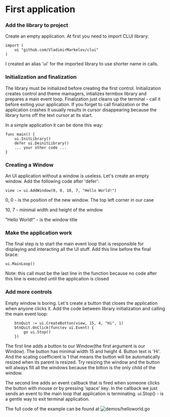 ﻿# First application

### Add the library to project
Create an empty application. At first you need to import CLUI library:
```
import (
    ui "github.com/VladimirMarkelov/clui"
)
```
I created an alias 'ui' for the imported library to use shorter name in calls.

### Initialization and finalization
The library must be initialized before creating the first control. Initialization creates control and theme mamagers, intializes termbox library and prepares a main event loop. Finalization just cleans up the terminal - call it before exiting your application. If you forget to call finalization or the application crashes it usually results in cursor disappearing because the library turns off the text cursor at its start.

In a simple application it can be done this way:
```
func main() {
    ui.InitLibrary()
    defer ui.DeinitLibrary()
    ... your other code ...
}
```

### Creating a Window
An UI application without a window is useless. Let's create an empty window. Add the following code after 'defer':
```
view := ui.AddWindow(0, 0, 10, 7, "Hello World!")
```
0, 0 - is the position of the new window. The top left corner in our case

10, 7 - minimal width and height of the window

"Hello World!" - is the window title

### Make the application work
The final step is to start the main event loop that is responsible for displaying and interacting all the UI stuff. Add this line before the final brace:
```
ui.MainLoop()
```
Note: this call must be the last line in the function because no code after this line is executed until the application is closed

### Add more controls
Empty window is boring. Let's create a button that closes the application when anyone clicks it. Add the code between library initialization and calling the main event loop:
```
    btnQuit := ui.CreateButton(view, 15, 4, "Hi", 1)
    btnQuit.OnClick(func(ev ui.Event) {
        go ui.Stop()
    })
```
The first line adds a button to our Window(the first argument is our Window). The button has minimal width 15 and height 4. Button text is 'Hi'. And the scaling coefficient is 1 that means the button will be automatically resized when its parent is resized. Try resizing the window and the button will always fill all the windows because the bitton is the only child of the window.

The second line adds an event callback that is fired when someone clicks the button with mouse or by pressing 'space' key. In the callback we just sends an event to the main loop that application is terminating. ui.Stop() - is a gentle way to exit terminal application.

The full code of the example can be found at ![demos/helloworld.go](/demos/helloworld.go)
